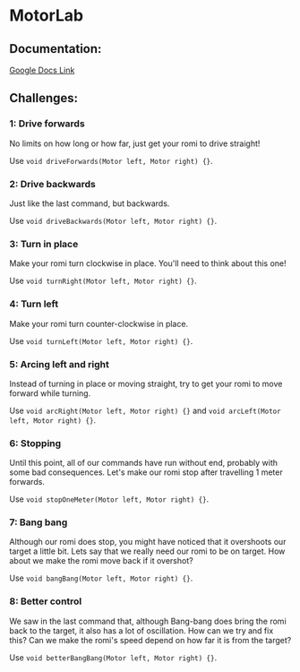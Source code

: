 # MotorLab

## Documentation:
[Google Docs Link](https://docs.google.com/document/d/1jdfxj9Nu2IgoPEUOYdsv6O2Ke6_kR-LyUUz0fArGj8s/edit?usp=sharing)

## Challenges:

### 1: Drive forwards
No limits on how long or how far, just get your romi to drive straight!

Use `void driveForwards(Motor left, Motor right) {}`.

### 2: Drive backwards
Just like the last command, but backwards.

Use `void driveBackwards(Motor left, Motor right) {}`.

### 3: Turn in place
Make your romi turn clockwise in place. You'll need to think about this one!

Use `void turnRight(Motor left, Motor right) {}`.

### 4: Turn left
Make your romi turn counter-clockwise in place.

Use `void turnLeft(Motor left, Motor right) {}`.

### 5: Arcing left and right
Instead of turning in place or moving straight, try to get your romi to move forward while turning.

Use `void arcRight(Motor left, Motor right) {}` and `void arcLeft(Motor left, Motor right) {}`.

### 6: Stopping
Until this point, all of our commands have run without end, probably with some bad consequences. Let's make our romi stop after travelling 1 meter forwards.

Use `void stopOneMeter(Motor left, Motor right) {}`.

### 7: Bang bang
Although our romi does stop, you might have noticed that it overshoots our target a little bit. Lets say that we really need our romi to be on target. How about we make the romi move back if it overshot?

Use `void bangBang(Motor left, Motor right) {}`.

### 8: Better control
We saw in the last command that, although Bang-bang does bring the romi back to the target, it also has a lot of oscillation. How can we try and fix this? Can we make the romi's speed depend on how far it is from the target?

Use `void betterBangBang(Motor left, Motor right) {}`.
